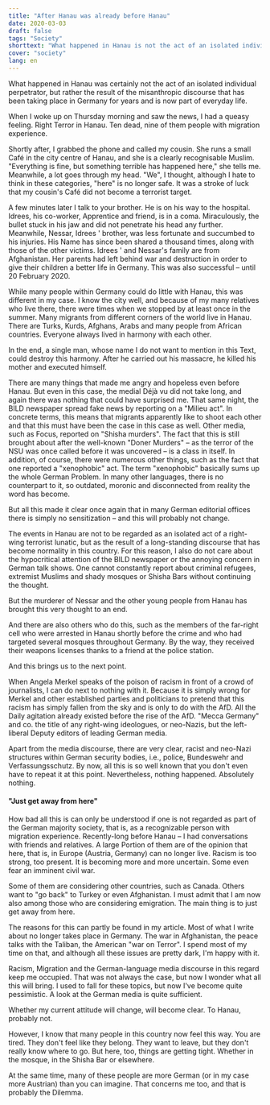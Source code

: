 ```yaml
---
title: "After Hanau was already before Hanau"
date: 2020-03-03
draft: false
tags: "Society"
shorttext: "What happened in Hanau is not the act of an isolated individual perpetrator but for years the lived reality in Germany."
cover: "society"
lang: en
---
```


What happened in Hanau was certainly not the act of an isolated individual perpetrator, but rather the result of the misanthropic discourse that has been taking place in Germany for years and is now part of everyday life.

When I woke up on Thursday morning and saw the news, I had a queasy feeling. Right Terror in Hanau. Ten dead, nine of them people with migration experience.

Shortly after, I grabbed the phone and called my cousin. She runs a small Café in the city centre of Hanau, and she is a clearly recognisable Muslim. "Everything is fine, but something terrible has happened here," she tells me. Meanwhile, a lot goes through my head. "We", I thought, although I hate to think in these categories, "here" is no longer safe. It was a stroke of luck that my cousin's Café did not become a terrorist target.

A few minutes later I talk to your brother. He is on his way to the hospital. Idrees, his co-worker, Apprentice and friend, is in a coma. Miraculously, the bullet stuck in his jaw and did not penetrate his head any further. Meanwhile, Nessar, Idrees ' brother, was less fortunate and succumbed to his injuries. His Name has since been shared a thousand times, along with those of the other victims. Idrees ' and Nessar's family are from Afghanistan. Her parents had left behind war and destruction in order to give their children a better life in Germany. This was also successful – until 20 February 2020.

While many people within Germany could do little with Hanau, this was different in my case. I know the city well, and because of my many relatives who live there, there were times when we stopped by at least once in the summer. Many migrants from different corners of the world live in Hanau. There are Turks, Kurds, Afghans, Arabs and many people from African countries. Everyone always lived in harmony with each other.

In the end, a single man, whose name I do not want to mention in this Text, could destroy this harmony. After he carried out his massacre, he killed his mother and executed himself.

There are many things that made me angry and hopeless even before Hanau. But even in this case, the medial Déjà vu did not take long, and again there was nothing that could have surprised me. That same night, the BILD newspaper spread fake news by reporting on a "Milieu act". In concrete terms, this means that migrants apparently like to shoot each other and that this must have been the case in this case as well. Other media, such as Focus, reported on "Shisha murders". The fact that this is still brought about after the well-known "Doner Murders" – as the terror of the NSU was once called before it was uncovered – is a class in itself. In addition, of course, there were numerous other things, such as the fact that one reported a "xenophobic" act. The term "xenophobic" basically sums up the whole German Problem. In many other languages, there is no counterpart to it, so outdated, moronic and disconnected from reality the word has become.

But all this made it clear once again that in many German editorial offices there is simply no sensitization – and this will probably not change.

The events in Hanau are not to be regarded as an isolated act of a right-wing terrorist lunatic, but as the result of a long-standing discourse that has become normality in this country. For this reason, I also do not care about the hypocritical attention of the BILD newspaper or the annoying concern in German talk shows. One cannot constantly report about criminal refugees, extremist Muslims and shady mosques or Shisha Bars without continuing the thought.

But the murderer of Nessar and the other young people from Hanau has brought this very thought to an end.

And there are also others who do this, such as the members of the far-right cell who were arrested in Hanau shortly before the crime and who had targeted several mosques throughout Germany. By the way, they received their weapons licenses thanks to a friend at the police station.

And this brings us to the next point.

When Angela Merkel speaks of the poison of racism in front of a crowd of journalists, I can do next to nothing with it. Because it is simply wrong for Merkel and other established parties and politicians to pretend that this racism has simply fallen from the sky and is only to do with the AfD. All the Daily agitation already existed before the rise of the AfD. "Mecca Germany" and co. the title of any right-wing ideologues, or neo-Nazis, but the left-liberal Deputy editors of leading German media.

Apart from the media discourse, there are very clear, racist and neo-Nazi structures within German security bodies, i.e., police, Bundeswehr and Verfassungsschutz. By now, all this is so well known that you don't even have to repeat it at this point. Nevertheless, nothing happened. Absolutely nothing.

#### "Just get away from here"

How bad all this is can only be understood if one is not regarded as part of the German majority society, that is, as a recognizable person with migration experience. Recently-long before Hanau – I had conversations with friends and relatives. A large Portion of them are of the opinion that here, that is, in Europe (Austria, Germany) can no longer live. Racism is too strong, too present. It is becoming more and more uncertain. Some even fear an imminent civil war.

Some of them are considering other countries, such as Canada. Others want to "go back" to Turkey or even Afghanistan. I must admit that I am now also among those who are considering emigration. The main thing is to just get away from here.

The reasons for this can partly be found in my article. Most of what I write about no longer takes place in Germany. The war in Afghanistan, the peace talks with the Taliban, the American "war on Terror". I spend most of my time on that, and although all these issues are pretty dark, I'm happy with it.

Racism, Migration and the German-language media discourse in this regard keep me occupied. That was not always the case, but now I wonder what all this will bring. I used to fall for these topics, but now I've become quite pessimistic. A look at the German media is quite sufficient.

Whether my current attitude will change, will become clear. To Hanau, probably not.

However, I know that many people in this country now feel this way. You are tired. They don't feel like they belong. They want to leave, but they don't really know where to go. But here, too, things are getting tight. Whether in the mosque, in the Shisha Bar or elsewhere.

At the same time, many of these people are more German (or in my case more Austrian) than you can imagine. That concerns me too, and that is probably the Dilemma.
